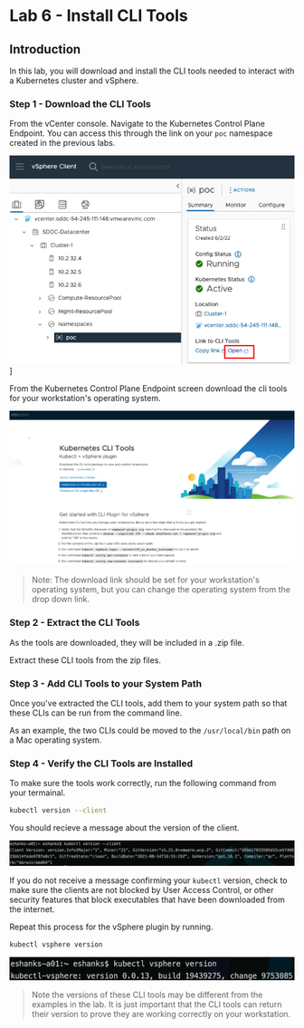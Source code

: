 # Lab 6 - Install CLI Tools

## Introduction

In this lab, you will download and install the CLI tools needed to interact with a Kubernetes cluster and vSphere.

### Step 1 - Download the CLI Tools

From the vCenter console. Navigate to the Kubernetes Control Plane Endpoint. You can access this through the link on your `poc` namespace created in the previous labs.

![poc namespace endpoint screen](../img/poc-ns.png)]

From the Kubernetes Control Plane Endpoint screen download the cli tools for your workstation's operating system.

![Kubernetes Control Plane Endpoint](../img/CP-Endpoint.png)

>Note: The download link should be set for your workstation's operating system, but you can change the operating system from the drop down link.

### Step 2 - Extract the CLI Tools

As the tools are downloaded, they will be included in a .zip file.

Extract these CLI tools from the zip files.

### Step 3 - Add CLI Tools to your System Path

Once you've extracted the CLI tools, add them to your system path so that these CLIs can be run from the command line.

As an example, the two CLIs could be moved to the `/usr/local/bin` path on a Mac operating system.

### Step 4 - Verify the CLI Tools are Installed

To make sure the tools work correctly, run the following command from your termainal.

``` bash
kubectl version --client
```

You should recieve a message about the version of the client. 

![kubectl version check](../img/kubectl-version.png)

If you do not receive a message confirming your `kubectl` version, check to make sure the clients are not blocked by User Access Control, or other security features that block executables that have been downloaded from the internet.

Repeat this process for the vSphere plugin by running.

``` bash
kubectl vsphere version
```

![kubectl vsphere version check](../img/kubectl-vsphere-version.png)

>Note the versions of these CLI tools may be different from the examples in the lab. It is just important that the CLI tools can return their version to prove they are working correctly on your workstation.